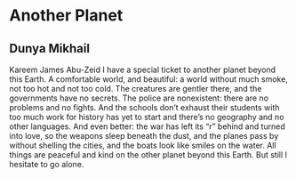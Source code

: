 # Another Planet
## Dunya Mikhail
Kareem James Abu-Zeid
I have a special ticket
to another planet
beyond this Earth.
A comfortable world, and beautiful:
a world without much smoke,
not too hot
and not too cold.
The creatures
are gentler there,
and the governments
have no secrets.
The police are nonexistent:
there are no problems
and no fights.
And the schools
don’t exhaust their students
with too much work
for history has yet to start
and there’s no geography
and no other languages.
And even better:
the war
has left its “r” behind
and turned into love,
so the weapons sleep
beneath the dust,
and the planes pass by
without shelling the cities,
and the boats
look like smiles
on the water.
All things
are peaceful
and kind
on the other planet
beyond this Earth.
But still I hesitate
to go alone.